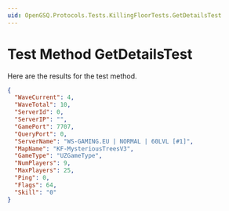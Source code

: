 ```yaml
---
uid: OpenGSQ.Protocols.Tests.KillingFloorTests.GetDetailsTest
---
```


# Test Method GetDetailsTest

Here are the results for the test method.

```json
{
  "WaveCurrent": 4,
  "WaveTotal": 10,
  "ServerId": 0,
  "ServerIP": "",
  "GamePort": 7707,
  "QueryPort": 0,
  "ServerName": "WS-GAMING.EU | NORMAL | 60LVL [#1]",
  "MapName": "KF-MysteriousTreesV3",
  "GameType": "UZGameType",
  "NumPlayers": 9,
  "MaxPlayers": 25,
  "Ping": 0,
  "Flags": 64,
  "Skill": "0"
}
```
